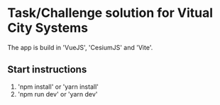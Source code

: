 # Task/Challenge solution for Vitual City Systems

The app is build in 'VueJS', 'CesiumJS' and 'Vite'.

## Start instructions

1. 'npm install' or 'yarn install'
2. 'npm run dev' or 'yarn dev'





